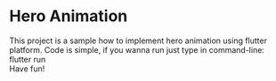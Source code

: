 # Hero Animation 
This project is a sample how to implement hero animation using flutter platform.
Code is simple, if you wanna run just type in command-line:   
    flutter run       
Have fun!
